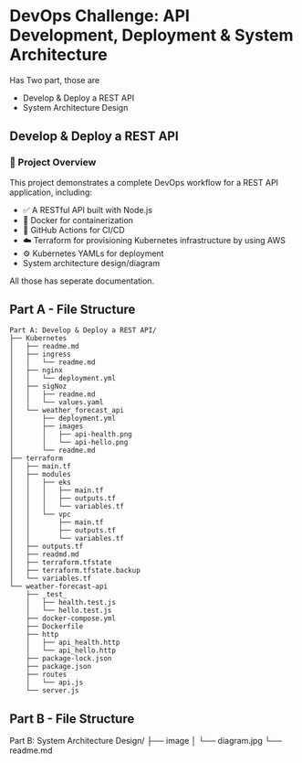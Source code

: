 # DevOps Challenge: API Development, Deployment & System Architecture

Has Two part, those are 

- Develop & Deploy a REST API
- System Architecture Design

## Develop & Deploy a REST API

### 🧩 Project Overview

This project demonstrates a complete DevOps workflow for a REST API application, including:

- ✅ A RESTful API built with Node.js
- 🐳 Docker for containerization
- 🚀 GitHub Actions for CI/CD
- ☁️ Terraform for provisioning Kubernetes infrastructure by using AWS
- ⚙️ Kubernetes YAMLs for deployment
- System architecture design/diagram

All those has seperate documentation. 


## Part A - File Structure

```plaintext
Part A: Develop & Deploy a REST API/
├── Kubernetes
│   ├── readme.md
│   ├── ingress
│   │   └── readme.md
│   ├── nginx
│   │   └── deployment.yml
│   ├── sigNoz
│   │   ├── readme.md
│   │   └── values.yaml
│   └── weather_forecast_api
│       ├── deployment.yml
│       ├── images
│       │   ├── api-health.png
│       │   └── api-hello.png
│       └── readme.md
├── terraform
│   ├── main.tf
│   ├── modules
│   │   ├── eks
│   │   │   ├── main.tf
│   │   │   ├── outputs.tf
│   │   │   └── variables.tf
│   │   └── vpc
│   │       ├── main.tf
│   │       ├── outputs.tf
│   │       └── variables.tf
│   ├── outputs.tf
│   ├── readmd.md
│   ├── terraform.tfstate
│   ├── terraform.tfstate.backup
│   └── variables.tf
└── weather-forecast-api
    ├── _test_
    │   ├── health.test.js
    │   └── hello.test.js
    ├── docker-compose.yml
    ├── Dockerfile
    ├── http
    │   ├── api_health.http
    │   └── api_hello.http
    ├── package-lock.json
    ├── package.json
    ├── routes
    │   └── api.js
    └── server.js
```

## Part B - File Structure

Part B: System Architecture Design/
├── image
│   └── diagram.jpg
└── readme.md


